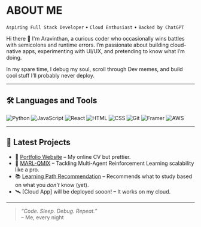 # ABOUT ME

`Aspiring Full Stack Developer` • `Cloud Enthusiast` • `Backed by ChatGPT` 

Hi there 👋 I'm Aravinthan, a curious coder who occasionally wins battles with semicolons and runtime errors. I’m passionate about building cloud-native apps, experimenting with UI/UX, and pretending to know what I’m doing.

In my spare time, I debug my soul, scroll through Dev memes, and build cool stuff I’ll probably never deploy.

---

## 🛠 Languages and Tools

![Python](https://img.shields.io/badge/-Python-05122A?style=flat&logo=python)
![JavaScript](https://img.shields.io/badge/-JavaScript-05122A?style=flat&logo=javascript)
![React](https://img.shields.io/badge/-React-05122A?style=flat&logo=react)
![HTML](https://img.shields.io/badge/-HTML-05122A?style=flat&logo=html5)
![CSS](https://img.shields.io/badge/-CSS-05122A?style=flat&logo=css3)
![Git](https://img.shields.io/badge/-Git-05122A?style=flat&logo=git)
![Framer](https://img.shields.io/badge/-Framer-05122A?style=flat&logo=framer&logoColor=white)
![AWS](https://img.shields.io/badge/-AWS-05122A?style=flat&logo=amazonaws&logoColor=white)

---

## 🚀 Latest Projects

- 🎨 [Portfolio Website](https://arvfolio.framer.website/) – My online CV but prettier.
- 🤖 [MARL-QMIX](https://github.com/Aravinthan404/marl-qmix) – Tackling Multi-Agent Reinforcement Learning scalability like a pro.
- 📚 [Learning Path Recommendation](https://github.com/Aravinthan404/learning-path-recommendation) – Recommends what to study based on what you *don’t* know (yet).
- 🛰️ [Cloud App] will be deployed sooon! – It works on my cloud.


---

> _“Code. Sleep. Debug. Repeat.”_  
> – Me, every night

